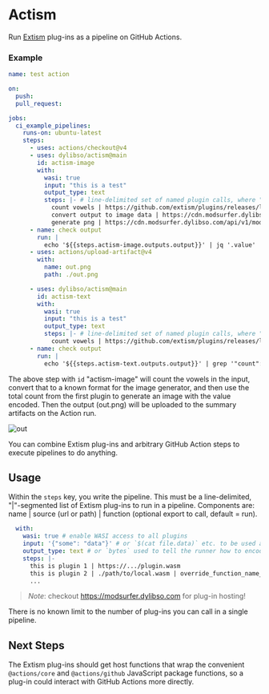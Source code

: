 # Actism

Run [Extism](https://extism.org) plug-ins as a pipeline on GitHub Actions.

### Example

```yaml
name: test action

on:
  push:
  pull_request:

jobs:
  ci_example_pipelines:
    runs-on: ubuntu-latest
    steps:
      - uses: actions/checkout@v4
      - uses: dylibso/actism@main
        id: actism-image
        with:
          wasi: true
          input: "this is a test"
          output_type: text
          steps: |- # line-delimited set of named plugin calls, where "step()" export is ran
            count vowels | https://github.com/extism/plugins/releases/latest/download/count_vowels.wasm | count_vowels
            convert output to image data | https://cdn.modsurfer.dylibso.com/api/v1/module/271d6599df5fc1c54ddc33c266840123636d2c886e5064a739324f92ae8fc5ac.wasm
            generate png | https://cdn.modsurfer.dylibso.com/api/v1/module/2c9eb901052b1e6397d2414bdb796975407cc87085e6b5fe9564932538d8af51.wasm | handle
      - name: check output
        run: |
          echo '${{steps.actism-image.outputs.output}}' | jq '.value' | base64 -d -i > out.png
      - uses: actions/upload-artifact@v4
        with:
          name: out.png
          path: ./out.png

      - uses: dylibso/actism@main
        id: actism-text
        with:
          wasi: true
          input: "this is a test"
          output_type: text
          steps: |- # line-delimited set of named plugin calls, where "step()" export is ran
            count vowels | https://github.com/extism/plugins/releases/latest/download/count_vowels.wasm | count_vowels
      - name: check output
        run: |
          echo '${{steps.actism-text.outputs.output}}' | grep '"count":4'
```

The above step with `id` "actism-image" will count the vowels in the input, convert that to a known format for the image generator, and then use the total count from the first plugin to generate an image with the value encoded. Then the output (out.png) will be uploaded to the summary artifacts on the Action run. 

![out](https://github.com/dylibso/actism/assets/7517515/3a18f70c-a233-4e9d-bac4-2e933904d53b)

You can combine Extism plug-ins and arbitrary GitHub Action steps to execute pipelines to do anything.

## Usage

Within the `steps` key, you write the pipeline. This must be a line-delimited, "|"-segmented  list of Extism plug-ins to run in a pipeline. Components are: name | source (url or path) | function (optional export to call, default = run). 

```yaml
  with:
    wasi: true # enable WASI access to all plugins
    input: '{"some": "data"}' # or `$(cat file.data)` etc. to be used as input to first plugin
    output_type: text # or `bytes` used to tell the runner how to encode the final plugin's output
    steps: |-
      this is plugin 1 | https://.../plugin.wasm
      this is plugin 2 | ./path/to/local.wasm | override_function_name_to_call
      ...
```

> *Note*: checkout https://modsurfer.dylibso.com for plug-in hosting!

There is no known limit to the number of plug-ins you can call in a single pipeline. 

## Next Steps

The Extism plug-ins should get host functions that wrap the convenient `@actions/core` and `@actions/github` JavaScript package functions, so a plug-in could interact with GitHub Actions more directly. 
